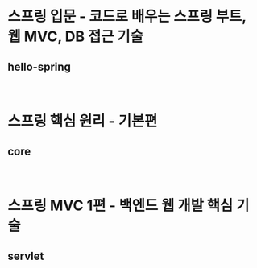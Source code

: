 # 스프링 입문 - 코드로 배우는 스프링 부트, 웹 MVC, DB 접근 기술
## hello-spring

<br>

# 스프링 핵심 원리 - 기본편
## core

<br>

# 스프링 MVC 1편 - 백엔드 웹 개발 핵심 기술
## servlet

<br>

